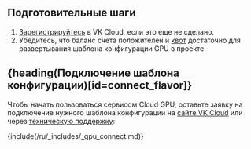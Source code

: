 ## Подготовительные шаги

1. [Зарегистрируйтесь](/ru/intro/onboarding/account) в VK Cloud, если это еще не сделано.
1. Убедитесь, что баланс счета положителен и [квот](/ru/tools-for-using-services/account/concepts/quotasandlimits) достаточно для развертывания шаблона конфигурации GPU в проекте.

## {heading(Подключение шаблона конфигурации)[id=connect_flavor]}

Чтобы начать пользоваться сервисом Cloud GPU, оставьте заявку на подключение нужного шаблона конфигурации на [сайте VK Cloud](https://cloud.vk.com/cloud-gpu) или через [техническую поддержку](/ru/contacts):

{include(/ru/_includes/_gpu_connect.md)}
